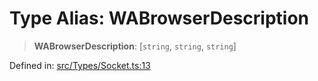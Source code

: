 # Type Alias: WABrowserDescription

> **WABrowserDescription**: \[`string`, `string`, `string`\]

Defined in: [src/Types/Socket.ts:13](https://github.com/Fokusdotid/Baileys/blob/4cdf75fe48f9b13e8084d341633612ce49e934bd/src/Types/Socket.ts#L13)

